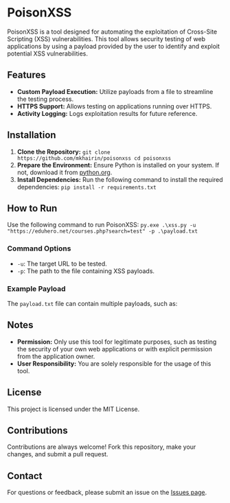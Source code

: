 # PoisonXSS

PoisonXSS is a tool designed for automating the exploitation of Cross-Site Scripting (XSS) vulnerabilities. This tool allows security testing of web applications by using a payload provided by the user to identify and exploit potential XSS vulnerabilities.

## Features

- **Custom Payload Execution:** Utilize payloads from a file to streamline the testing process.
- **HTTPS Support:** Allows testing on applications running over HTTPS.
- **Activity Logging:** Logs exploitation results for future reference.

## Installation

1. **Clone the Repository:**
   ```git clone https://github.com/mkhairin/poisonxss cd poisonxss```
2. **Prepare the Environment:**
Ensure Python is installed on your system. If not, download it from [python.org](https://www.python.org/).
3. **Install Dependencies:**
Run the following command to install the required dependencies:
```pip install -r requirements.txt```

## How to Run

Use the following command to run PoisonXSS:
```py.exe .\xss.py -u "https://eduhero.net/courses.php?search=test" -p .\payload.txt```

### Command Options

- `-u`: The target URL to be tested.
- `-p`: The path to the file containing XSS payloads.

### Example Payload

The `payload.txt` file can contain multiple payloads, such as:


## Notes

- **Permission:** Only use this tool for legitimate purposes, such as testing the security of your own web applications or with explicit permission from the application owner.
- **User Responsibility:** You are solely responsible for the usage of this tool.

## License

This project is licensed under the MIT License.

## Contributions

Contributions are always welcome! Fork this repository, make your changes, and submit a pull request.

## Contact

For questions or feedback, please submit an issue on the [Issues page](https://github.com/mkhairin/poisonxss/issues).



